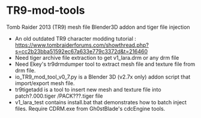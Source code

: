# TR9-mod-tools
Tomb Raider 2013 (TR9)  mesh file Blender3D addon and tiger file injection

- An old outdated TR9 character modding tutorial : https://www.tombraiderforums.com/showthread.php?s=cc2b23bba51592ec67a633e779c3372d&t=216460
- Need tiger archive file extraction to get v1_lara.drm or any drm file
- Need Ekey's  tr9drmdumper tool to extract mesh file and texture file from drm file.
- io_TR9_mod_tool_v0_7.py is a Blender 3D (v2.7x only) addon script that import/export mesh file.
- tr9tigetadd is a tool to insert new mesh and texture file into patch?.000.tiger /PACK???.tiger file
- v1_lara_test contains install.bat that demonstrates how to batch inject files. Require CDRM.exe from Gh0stBlade's cdcEngine tools.
